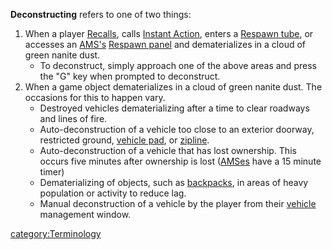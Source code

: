 **Deconstructing** refers to one of two things:

1.  When a player [Recalls](Recall "wikilink"), calls [Instant
    Action](Instant_Action "wikilink"), enters a [Respawn
    tube](Respawn_tube "wikilink"), or accesses an
    [AMS's](Advanced_Mobile_Station "wikilink") [Respawn
    panel](Respawn_panel "wikilink") and dematerializes in a cloud of
    green nanite dust.
    -   To deconstruct, simply approach one of the above areas and press
        the "G" key when prompted to deconstruct.
2.  When a game object dematerializes in a cloud of green nanite dust.
    The occasions for this to happen vary.
    -   Destroyed vehicles dematerializing after a time to clear
        roadways and lines of fire.
    -   Auto-deconstruction of a vehicle too close to an exterior
        doorway, restricted ground, [vehicle
        pad](Vehicle_Terminal "wikilink"), or
        [zipline](zipline "wikilink").
    -   Auto-deconstruction of a vehicle that has lost ownership. This
        occurs five minutes after ownership is lost
        ([AMSes](AMS "wikilink") have a 15 minute timer)
    -   Dematerializing of objects, such as
        [backpacks](backpack "wikilink"), in areas of heavy population
        or activity to reduce lag.
    -   Manual deconstruction of a vehicle by the player from their
        [vehicle](vehicle "wikilink") management window.

[category:Terminology](category:Terminology "wikilink")